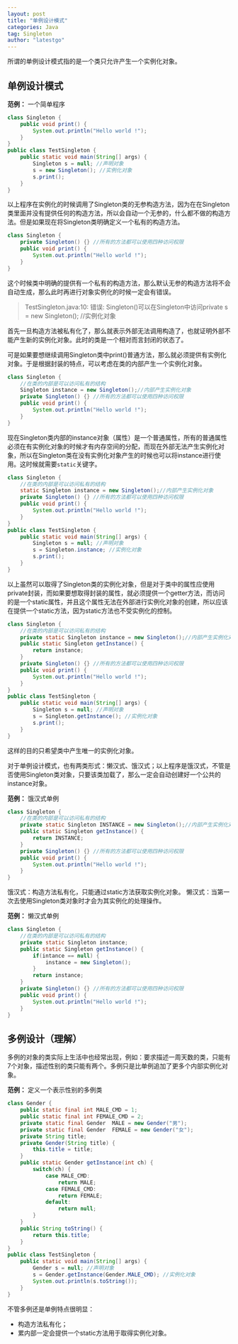 ```yaml
---
layout: post
title: "单例设计模式"
categories: Java
tag: Singleton
author: "latestgo"
---
```


所谓的单例设计模式指的是一个类只允许产生一个实例化对象。

## 单例设计模式

**范例：** 一个简单程序
```java
class Singleton {
    public void print() {
        System.out.println("Hello world !");
    }
}
public class TestSingleton {
    public static void main(String[] args) {
        Singleton s = null; //声明对象
        s = new Singleton(); //实例化对象
        s.print();
    }
}
```
以上程序在实例化的时候调用了Singleton类的无参构造方法，因为在在Singleton类里面并没有提供任何的构造方法，所以会自动一个无参的，什么都不做的构造方法。但是如果现在将Singleton类明确定义一个私有的构造方法。
```java
class Singleton {
    private Singleton() {} //所有的方法都可以使用四种访问权限
    public void print() {
        System.out.println("Hello world !");
    }
}
```
这个时候类中明确的提供有一个私有的构造方法，那么默认无参的构造方法将不会自动生成，那么此时再进行对象实例化的时候一定会有错误。
>TestSingleton.java:10: 错误: Singleton()可以在Singleton中访问private
>        s = new Singleton(); //实例化对象

首先一旦构造方法被私有化了，那么就表示外部无法调用构造了，也就证明外部不能产生新的实例化对象。此时的类是一个相对而言封闭的状态了。

可是如果要想继续调用Singleton类中print()普通方法，那么就必须提供有实例化对象。于是根据封装的特点，可以考虑在类的内部产生一个实例化对象。
```java
class Singleton {
    //在类的内部是可以访问私有的结构
    Singleton instance = new Singleton();//内部产生实例化对象
    private Singleton() {} //所有的方法都可以使用四种访问权限
    public void print() {
        System.out.println("Hello world !");
    }
}
```
现在Singleton类内部的instance对象（属性）是一个普通属性，所有的普通属性必须在有实例化对象的时候才有内存空间的分配，而现在外部无法产生实例化对象，所以在Singleton类在没有实例化对象产生的时候也可以将instance进行使用。这时候就需要`static`关键字。
```java
class Singleton {
    //在类的内部是可以访问私有的结构
    static Singleton instance = new Singleton();//内部产生实例化对象
    private Singleton() {} //所有的方法都可以使用四种访问权限
    public void print() {
        System.out.println("Hello world !");
    }
}
public class TestSingleton {
    public static void main(String[] args) {
        Singleton s = null; //声明对象
        s = Singleton.instance; //实例化对象
        s.print();
    }
}
```
以上虽然可以取得了Singleton类的实例化对象，但是对于类中的属性应使用private封装，而如果要想取得封装的属性，就必须提供一个getter方法，而访问的是一个static属性，并且这个属性无法在外部进行实例化对象的创建，所以应该在提供一个static方法，因为static方法也不受实例化的控制。
```java
class Singleton {
    //在类的内部是可以访问私有的结构
    private static Singleton instance = new Singleton();//内部产生实例化对象
    public static Singleton getInstance() {
        return instance;
    }
    private Singleton() {} //所有的方法都可以使用四种访问权限
    public void print() {
        System.out.println("Hello world !");
    }
}
public class TestSingleton {
    public static void main(String[] args) {
        Singleton s = null; //声明对象
        s = Singleton.getInstance(); //实例化对象
        s.print();
    }
}
```
这样的目的只希望类中产生唯一的实例化对象。

对于单例设计模式，也有两类形式：懒汉式、饿汉式；以上程序是饿汉式，不管是否使用Singleton类对象，只要该类加载了，那么一定会自动创建好一个公共的instance对象。

**范例：** 饿汉式单例
```java
class Singleton {
    //在类的内部是可以访问私有的结构
    private static Singleton INSTANCE = new Singleton();//内部产生实例化对象
    public static Singleton getInstance() {
        return INSTANCE;
    }
    private Singleton() {} //所有的方法都可以使用四种访问权限
    public void print() {
        System.out.println("Hello world !");
    }
}
```
饿汉式：构造方法私有化，只能通过static方法获取实例化对象。
懒汉式：当第一次去使用Singleton类对象时才会为其实例化的处理操作。

**范例：** 懒汉式单例
```java
class Singleton {
    //在类的内部是可以访问私有的结构
    private static Singleton instance;
    public static Singleton getInstance() {
        if(intance == null) {
            instance = new Singleton();
        }
        return instance;
    }
    private Singleton() {} //所有的方法都可以使用四种访问权限
    public void print() {
        System.out.println("Hello world !");
    }
}
```
## 多例设计（理解）

多例的对象的类实际上生活中也经常出现，例如：要求描述一周天数的类，只能有7个对象，描述性别的类只能有两个。多例只是比单例追加了更多个内部实例化对象。

**范例：** 定义一个表示性别的多例类
```java
class Gender {
    public static final int MALE_CMD = 1;
    public static final int FEMALE_CMD = 2;
    private static final Gender  MALE = new Gender("男");
    private static final Gender  FEMALE = new Gender("女");
    private String title;
    private Gender(String title) {
        this.title = title;
    }
    public static Gender getInstance(int ch) {
        switch(ch) {
            case MALE_CMD:
                return MALE;
            case FEMALE_CMD:
                return FEMALE;
            default:
                return null;
        }
    }
    public String toString() {
        return this.title;
    }
}
public class TestSingleton {
    public static void main(String[] args) {
        Gender s = null; //声明对象
        s = Gender.getInstance(Gender.MALE_CMD); //实例化对象
        System.out.println(s.toString());
    }
}
```
不管多例还是单例特点很明显：

- 构造方法私有化；
- 累内部一定会提供一个static方法用于取得实例化对象。